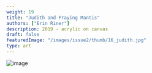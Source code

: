 ```yaml
---
weight: 19
title: "Judith and Praying Mantis"
authors: ["Erin Riner"]
description: 2019 - acrylic on canvas
draft: false
featuredImage: "/images/issue2/thumb/16_judith.jpg"
type: art
---
```


![image](/images/issue2/16_judith.jpeg#issues)